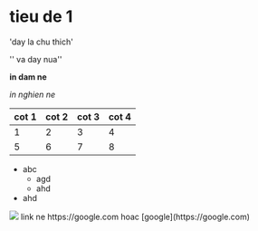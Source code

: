 # tieu de 1
'day la chu thich'

'' va day nua''

**in dam ne**

*in nghien ne*

|cot 1 |cot 2| cot 3|cot 4|
|-----|------|-----|-----|
|1|2|3|4|
|5|6|7|8|

- abc
    - agd
    - ahd
- ahd
<img src= "https://images.unsplash.com/photo-1612172760424-6959cdd370d3?ixlib=rb-1.2.1&ixid=MnwxMjA3fDB8MHxwaG90by1wYWdlfHx8fGVufDB8fHx8&auto=format&fit=crop&w=1470&q=80">
link ne https://google.com hoac [google](https://google.com)